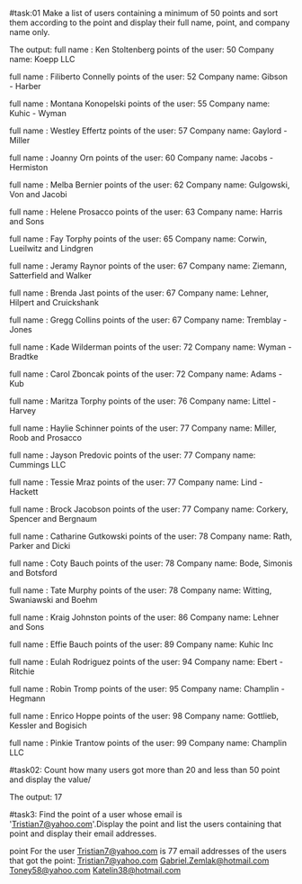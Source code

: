 #task:01 Make a list of users containing a minimum of 50 points and sort them according to the point and display their full name, point, and company name only.

The output:
full name : Ken Stoltenberg
points of the user: 50
Company name: Koepp LLC

full name : Filiberto Connelly
points of the user: 52
Company name: Gibson - Harber

full name : Montana Konopelski
points of the user: 55
Company name: Kuhic - Wyman

full name : Westley Effertz
points of the user: 57
Company name: Gaylord - Miller

full name : Joanny Orn
points of the user: 60
Company name: Jacobs - Hermiston

full name : Melba Bernier
points of the user: 62
Company name: Gulgowski, Von and Jacobi

full name : Helene Prosacco
points of the user: 63
Company name: Harris and Sons

full name : Fay Torphy
points of the user: 65
Company name: Corwin, Lueilwitz and Lindgren

full name : Jeramy Raynor
points of the user: 67
Company name: Ziemann, Satterfield and Walker

full name : Brenda Jast
points of the user: 67
Company name: Lehner, Hilpert and Cruickshank

full name : Gregg Collins
points of the user: 67
Company name: Tremblay - Jones

full name : Kade Wilderman
points of the user: 72
Company name: Wyman - Bradtke

full name : Carol Zboncak
points of the user: 72
Company name: Adams - Kub

full name : Maritza Torphy
points of the user: 76
Company name: Littel - Harvey

full name : Haylie Schinner
points of the user: 77
Company name: Miller, Roob and Prosacco

full name : Jayson Predovic
points of the user: 77
Company name: Cummings LLC

full name : Tessie Mraz
points of the user: 77
Company name: Lind - Hackett

full name : Brock Jacobson
points of the user: 77
Company name: Corkery, Spencer and Bergnaum

full name : Catharine Gutkowski
points of the user: 78
Company name: Rath, Parker and Dicki

full name : Coty Bauch
points of the user: 78
Company name: Bode, Simonis and Botsford

full name : Tate Murphy
points of the user: 78
Company name: Witting, Swaniawski and Boehm

full name : Kraig Johnston
points of the user: 86
Company name: Lehner and Sons

full name : Effie Bauch
points of the user: 89
Company name: Kuhic Inc

full name : Eulah Rodriguez
points of the user: 94
Company name: Ebert - Ritchie

full name : Robin Tromp
points of the user: 95
Company name: Champlin - Hegmann

full name : Enrico Hoppe
points of the user: 98
Company name: Gottlieb, Kessler and Bogisich

full name : Pinkie Trantow
points of the user: 99
Company name: Champlin LLC

#task02: Count how many users got more than 20 and less than 50 point and display the value/

The output: 17

#task3: Find the point of a user whose email is 'Tristian7@yahoo.com'.Display the point and list the users containing that point and display their email addresses.


point For the  user Tristian7@yahoo.com  is 77
email addresses of the users that got the point:
Tristian7@yahoo.com
Gabriel.Zemlak@hotmail.com
Toney58@yahoo.com
Katelin38@hotmail.com
